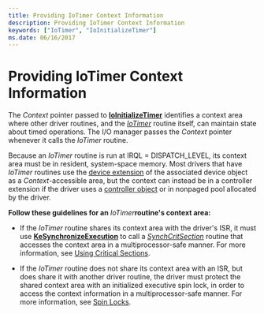 ```yaml
---
title: Providing IoTimer Context Information
description: Providing IoTimer Context Information
keywords: ["IoTimer", "IoInitializeTimer"]
ms.date: 06/16/2017
---
```


# Providing IoTimer Context Information





The *Context* pointer passed to [**IoInitializeTimer**](/windows-hardware/drivers/ddi/wdm/nf-wdm-ioinitializetimer) identifies a context area where other driver routines, and the [*IoTimer*](/windows-hardware/drivers/ddi/wdm/nc-wdm-io_timer_routine) routine itself, can maintain state about timed operations. The I/O manager passes the *Context* pointer whenever it calls the *IoTimer* routine.

Because an *IoTimer* routine is run at IRQL = DISPATCH\_LEVEL, its context area must be in resident, system-space memory. Most drivers that have *IoTimer* routines use the [device extension](device-extensions.md) of the associated device object as a *Context*-accessible area, but the context can instead be in a controller extension if the driver uses a [controller object](./introduction-to-controller-objects.md) or in nonpaged pool allocated by the driver.

**Follow these guidelines for an** *IoTimer***routine's context area:**

-   If the *IoTimer* routine shares its context area with the driver's ISR, it must use [**KeSynchronizeExecution**](/windows-hardware/drivers/ddi/wdm/nf-wdm-kesynchronizeexecution) to call a [*SynchCritSection*](/windows-hardware/drivers/ddi/wdm/nc-wdm-ksynchronize_routine) routine that accesses the context area in a multiprocessor-safe manner. For more information, see [Using Critical Sections](using-critical-sections.md).

-   If the *IoTimer* routine does not share its context area with an ISR, but does share it with another driver routine, the driver must protect the shared context area with an initialized executive spin lock, in order to access the context information in a multiprocessor-safe manner. For more information, see [Spin Locks](./introduction-to-spin-locks.md).

 

